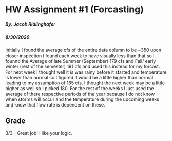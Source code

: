 # HW Assignment #1 (Forcasting)
##### By: Jacob Ridlinghafer
##### 8/30/2020

Initially I found the average cfs of the entire data column to be ~350 upon closer inspection I found each week to have visually less than that so I founnd the Average of late Summer (September) 179 cfs and Fall/ early winter (rest of the semester) 191 cfs and used this instead for my forcast. For next week I thought well it is was rainy before it started and temperature is lower than normal so I figured it would be a little higher than normal leading to my assumption of 185 cfs. I thought the next week may be a little higher as well so I picked 180. For the rest of the weeks I just used the average of there respective periods of the year because I do not know when storms will occur and the temperature during the upcoming weeks and know that flow rate is dependent on these.

## Grade
3/3 - Great job! I like your logic. 
